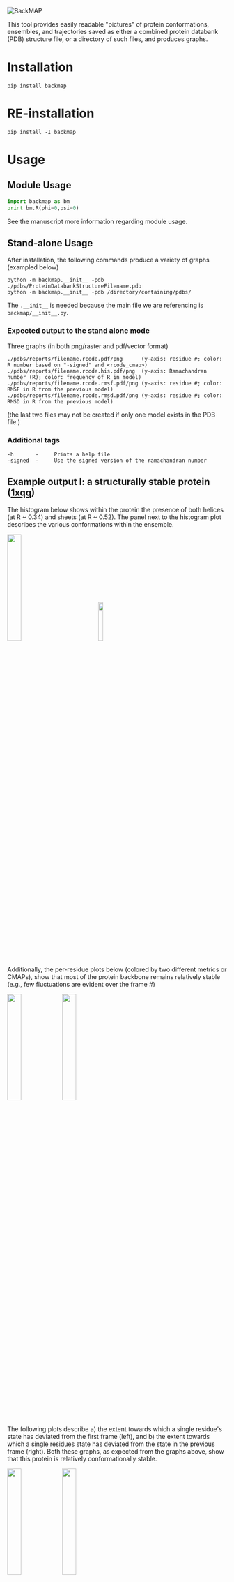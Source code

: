 ![BackMAP](./manuscript/manuscript/figures/banner.png)

This tool provides easily readable "pictures" of protein conformations, 
ensembles, and trajectories saved as either a combined protein databank 
(PDB) structure file, or a directory of such files, and produces graphs.

# Installation
```
pip install backmap
```

# RE-installation
```
pip install -I backmap
```

# Usage
## Module Usage 

```python
import backmap as bm
print bm.R(phi=0,psi=0)
```
See the manuscript more information regarding module usage.

## Stand-alone Usage 

After installation, the following commands produce a variety of graphs (exampled below)

```
python -m backmap.__init__ -pdb ./pdbs/ProteinDatabankStructureFilename.pdb
python -m backmap.__init__ -pdb /directory/containing/pdbs/
```

The `.__init__` is needed because the main file we are referencing is `backmap/__init__.py`.

### Expected output to the stand alone mode

Three graphs (in both png/raster and pdf/vector format)
```
./pdbs/reports/filename.rcode.pdf/png      (y-axis: residue #; color: R number based on "-signed" and <rcode_cmap>)
./pdbs/reports/filename.rcode.his.pdf/png  (y-axis: Ramachandran number (R); color: frequency of R in model)
./pdbs/reports/filename.rcode.rmsf.pdf/png (y-axis: residue #; color: RMSF in R from the previous model)
./pdbs/reports/filename.rcode.rmsd.pdf/png (y-axis: residue #; color: RMSD in R from the previous model)
```
(the last two files may not be created if only one model exists in the PDB file.)


### Additional tags
```
-h       -     Prints a help file
-signed  -     Use the signed version of the ramachandran number
```

## Example output I: a structurally stable protein ([1xqq](https://www.rcsb.org/structure/1XQQ))

The histogram below shows within the protein the presence of both helices (at R \~ 0.34) and sheets (at R \~ 0.52). The panel next to the histogram plot describes the various conformations within the ensemble.
 
<img src="./manuscript/manuscript/automated_figures/pdb_1xqq_his.png" width="25%">&nbsp;&nbsp;&nbsp;&nbsp;&nbsp;&nbsp;&nbsp;&nbsp;&nbsp;&nbsp;&nbsp;&nbsp;&nbsp;&nbsp;&nbsp;&nbsp;&nbsp;&nbsp;&nbsp;&nbsp;&nbsp;<img src="./manuscript/manuscript/figures/1xqq.png" width="15%">

Additionally, the per-residue plots below (colored by two different metrics or CMAPs), show that most of the protein backbone remains relatively stable (e.g., few fluctuations are evident over the frame \#)

<img src="./manuscript/manuscript/automated_figures/pdb_1xqq_r_Chirality.png" width="25%"><img src="./manuscript/manuscript/automated_figures/pdb_1xqq_r_SecondaryStructure.png" width="25%">

The following plots describe a) the extent towards which a single residue's state has deviated from the first frame (left), and 
b) the extent towards which a single residues state has deviated from the state in the previous frame (right). Both these graphs, 
as expected from the graphs above, show that this protein is relatively conformationally stable.

<img src="./manuscript/manuscript/automated_figures/pdb_1xqq_rmsd.png" width="25%"><img src="./manuscript/manuscript/automated_figures/pdb_1xqq_rmsf.png" width="25%">

## Example output II: an intrinsically disordered protein ([2FFT](https://www.rcsb.org/structure/2FFT))

As compared to the conformationally stable protein above, an intrinsically disordered protein [2FFT](https://www.rcsb.org/structure/2FFT)
is much more flexible. This is especially evident in the fact that each frame within the histogram graph displays a diverse range of R.

<img src="./manuscript/manuscript/automated_figures/pdb_2fft_his.png" width="25%"><img src="./manuscript/manuscript/figures/2fft.png" width="25%">

Interestingly, the graphs below show that while the conformational state of almost every residue dramatically fluctuates, 
except residues 15 through 25, which is the only stable region of the protein. This trend would be hard to recognize by simply looking at the structure.

<img src="./manuscript/manuscript/automated_figures/pdb_2fft_r_Chirality.png" width="25%"><img src="./manuscript/manuscript/automated_figures/pdb_2fft_r_SecondaryStructure.png" width="25%">

The stable region (residues 15 through 25) is also evident when looking at fluctuations.

<img src="./manuscript/manuscript/automated_figures/pdb_2fft_rmsd.png" width="25%"><img src="./manuscript/manuscript/automated_figures/pdb_2fft_rmsf.png" width="25%">

# Publications

The Ramachandran number concept is discussed in the following manuscripts (this tool is discussed in the first reference):

1. Mannige (2018) "The Backmap Python Module: How a Simpler Ramachandran Number Can Simplify the Life of a Protein Simulator" Manuscript Prepared. Preprint available 
the [manuscript/manuscript](manuscript/manuscript/plotmap.pdf) subdirectory of this repo.

2. Mannige, Kundu, Whitelam (2016) "The Ramachandran Number: An Order Parameter for Protein Geometry" PLoS ONE 11(8): e0160023. 
Full Text: https://doi.org/10.1371/journal.pone.0160023

